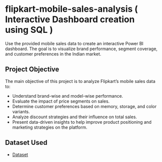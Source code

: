 # flipkart-mobile-sales-analysis  ( Interactive Dashboard creation using SQL )
Use the provided mobile sales data to create an interactive Power BI dashboard. The goal is to visualize brand performance, segment coverage, and customer preferences in the Indian market.
## Project Objective
The main objective of this project is to analyze Flipkart’s mobile sales data to:

- Understand brand-wise and model-wise performance.
- Evaluate the impact of price segments on sales.
- Determine customer preferences based on memory, storage, and color variants.
- Analyze discount strategies and their influence on total sales.
- Present data-driven insights to help improve product positioning and marketing strategies on the platform.
  
## Dataset Used
- <a href="https://github.com/Shrutikak03/flipkart-mobile-sales-analysis/blob/main/Flipkart_mobile_brands_scraped_data.csv">Dataset</a>
